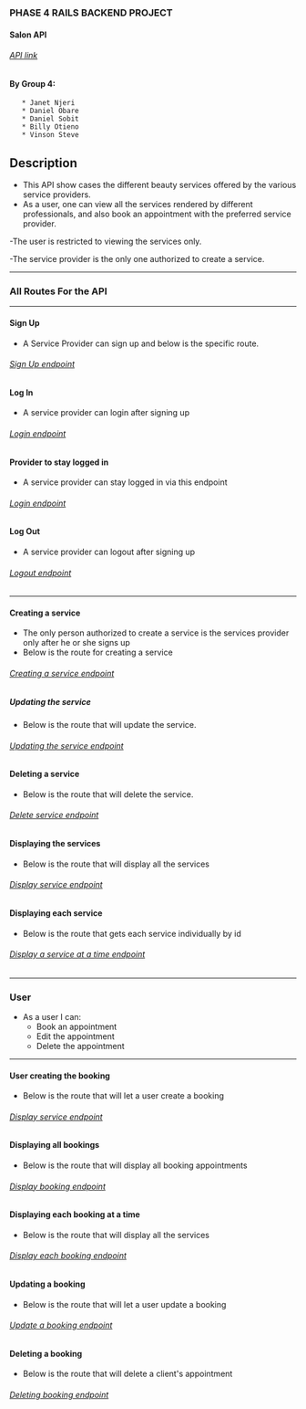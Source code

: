### PHASE 4 RAILS BACKEND PROJECT

#### Salon API

###### [API link](https://thawing-journey-77356.herokuapp.com/)


#### By Group 4: 
       * Janet Njeri
       * Daniel Obare
       * Daniel Sobit
       * Billy Otieno
       * Vinson Steve
     
      

## Description

- This API show cases the different beauty services offered by the various service providers.
- As a user, one can view all the services rendered by different professionals, and also book an appointment with the preferred service provider.

-The user is restricted to viewing the services only.

-The service provider is the only one authorized to create a service.
___
### All Routes For the API
___

#### Sign Up 

* A Service Provider can sign up and below is the specific route.
###### [Sign Up endpoint](https://thawing-journey-77356.herokuapp.com/provider)

#### Log In

* A service provider can login after signing up
###### [Login endpoint](https://thawing-journey-77356.herokuapp.com/provider/login)

#### Provider to stay logged in

* A service provider can stay logged in via this endpoint
###### [Login endpoint](https://thawing-journey-77356.herokuapp.com/provider/stay_loggedIn)


#### Log Out
* A service provider can logout after signing up
###### [Logout endpoint](https://thawing-journey-77356.herokuapp.com/provider/logout)
___

#### Creating a service
* The only person authorized to create a service is the services provider only after he or she signs up
* Below is the route for creating a service
###### [Creating a service endpoint](https://thawing-journey-77356.herokuapp.com/services)

#####  Updating the service
* Below is the route that will update the service.
###### [Updating the service endpoint](https://thawing-journey-77356.herokuapp.com/services/:id)

#### Deleting a service
* Below is the route that will delete the service.
###### [Delete service endpoint](https://thawing-journey-77356.herokuapp.com/services/:id)

#### Displaying the services
* Below is the route that will display all the services
###### [Display service endpoint](https://thawing-journey-77356.herokuapp.com/services)

#### Displaying each service
- Below is the route that gets each service individually by id
###### [Display a service at a time endpoint](https://thawing-journey-77356.herokuapp.com/services/:id)

___

### User

* As a user I can:
  * Book an appointment
  * Edit the appointment
  * Delete the appointment
___

#### User creating the booking
* Below is the route that will let a user create a booking
###### [Display service endpoint](https://thawing-journey-77356.herokuapp.com/booking)

#### Displaying all bookings
* Below is the route that will display all booking appointments
###### [Display booking endpoint](https://thawing-journey-77356.herokuapp.com/bookings)

#### Displaying each booking at a time
* Below is the route that will display all the services
###### [Display each booking endpoint](https://thawing-journey-77356.herokuapp.com/booking/:id)

#### Updating a booking
* Below is the route that will let a user update a booking
###### [Update a booking endpoint](https://thawing-journey-77356.herokuapp.com/booking/:id)

#### Deleting a booking
* Below is the route that will delete a client's appointment
###### [Deleting booking endpoint](https://thawing-journey-77356.herokuapp.com/booking/:id)







